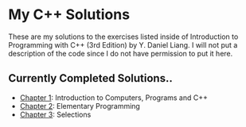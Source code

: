 # My C++ Solutions

These are my solutions to the exercises listed inside of Introduction to Programming with C++ (3rd Edition) by Y. Daniel Liang. I will not put a description of the code since I do not have permission to put it here.

## Currently Completed Solutions..

- [Chapter 1](../chapter_01): Introduction to Computers, Programs and C++
- [Chapter 2](../chapter_02): Elementary Programming
- [Chapter 3](../chapter_03): Selections
